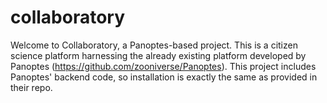 # collaboratory

Welcome to Collaboratory, a Panoptes-based project. This is a citizen science platform harnessing the already existing platform developed by Panoptes (https://github.com/zooniverse/Panoptes). This project includes Panoptes' backend code, so installation is exactly the same as provided in their repo.
